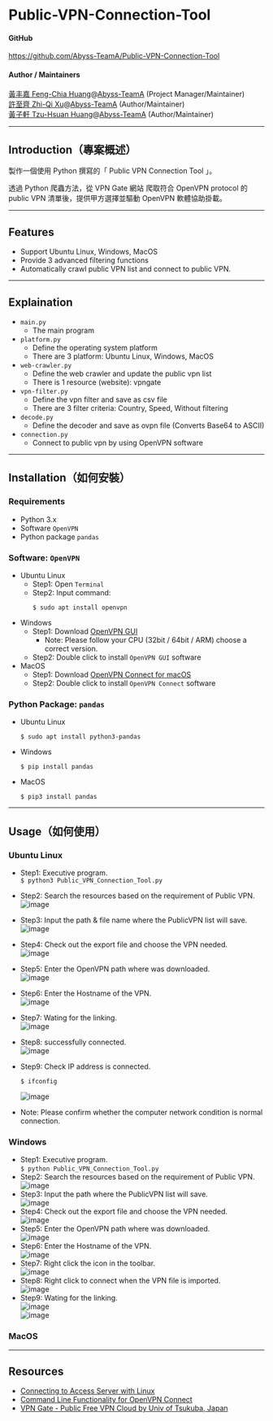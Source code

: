 # Public-VPN-Connection-Tool

#### GitHub

https://github.com/Abyss-TeamA/Public-VPN-Connection-Tool

#### Author / Maintainers

[黃丰嘉 Feng-Chia Huang](https://github.com/bessyhuang)@[Abyss-TeamA](https://github.com/Abyss-TeamA) (Project Manager/Maintainer)<br />
[許至齊 Zhi-Qi Xu](https://github.com/xkeBANg)@[Abyss-TeamA](https://github.com/Abyss-TeamA) (Author/Maintainer)<br />
[黃子軒 Tzu-Hsuan Huang](https://github.com/Nima-Huang)@[Abyss-TeamA](https://github.com/Abyss-TeamA) (Author/Maintainer)<br />

---
## Introduction（專案概述）
製作一個使用 Python 撰寫的「 Public VPN Connection Tool 」。

透過 Python 爬蟲方法，從 VPN Gate 網站 爬取符合 OpenVPN protocol 的 public VPN 清單後，提供甲方選擇並驅動 OpenVPN 軟體協助掛載。


---
## Features
* Support Ubuntu Linux, Windows, MacOS
* Provide 3 advanced filtering functions
* Automatically crawl public VPN list and connect to public VPN.

---
## Explaination
* `main.py`
    * The main program
* `platform.py`
    * Define the operating system platform
    * There are 3 platform: Ubuntu Linux, Windows, MacOS
* `web-crawler.py`
    * Define the web crawler and update the public vpn list
    * There is 1 resource (website): vpngate
* `vpn-filter.py`
    * Define the vpn filter and save as csv file
    * There are 3 filter criteria: Country, Speed, Without filtering
* `decode.py`
    * Define the decoder and save as ovpn file (Converts Base64 to ASCII)
* `connection.py`
    * Connect to public vpn by using OpenVPN software

---
## Installation（如何安裝）

### Requirements
* Python 3.x
* Software `OpenVPN` 
* Python package `pandas`

### Software: `OpenVPN`
* Ubuntu Linux
   * Step1: Open `Terminal`
   * Step2: Input command: 
      ```
      $ sudo apt install openvpn
      ```
* Windows
   * Step1: Download [OpenVPN GUI](https://openvpn.net/community-downloads/)
       * Note: Please follow your CPU (32bit / 64bit / ARM) choose a correct version.
   * Step2: Double click to install `OpenVPN GUI` software
* MacOS
   * Step1: Download [OpenVPN Connect for macOS](https://openvpn.net/downloads/openvpn-connect-v3-macos.dmg)
   * Step2: Double click to install `OpenVPN Connect` software

### Python Package: `pandas`
* Ubuntu Linux
   ```
   $ sudo apt install python3-pandas
   ```
* Windows
   ``` 
   $ pip install pandas
   ```
* MacOS
   ```
   $ pip3 install pandas
   ```

---
## Usage（如何使用）

### Ubuntu Linux
* Step1: Executive program.  
         ```
         $ python3 Public_VPN_Connection_Tool.py  
         ```  
* Step2: Search the resources based on the requirement of Public VPN.   
         ![image](https://user-images.githubusercontent.com/87530200/200848724-d047ee0e-cd5a-4151-9b34-b3ace512eaf4.png)          
* Step3: Input the path & file name where the PublicVPN list will save.  
         ![image](https://user-images.githubusercontent.com/87530200/200848978-0dd6f39a-f1a8-45c4-81ff-3a2a0e18723f.png)  
* Step4: Check out the export file and choose the VPN needed.  
         ![image](https://user-images.githubusercontent.com/87530200/200849465-46b83b27-bfc9-4a17-b0e0-38e38a91fd1f.png)  
* Step5: Enter the OpenVPN path where was downloaded.  
         ![image](https://user-images.githubusercontent.com/87530200/200849587-30fd5b7d-ee78-40a6-a6c6-1e5401a867e8.png)  
* Step6: Enter the Hostname of the VPN.  
         ![image](https://user-images.githubusercontent.com/87530200/200850731-56021a90-3654-40fb-b485-26c7c0921002.png)  
* Step7: Wating for the linking.  
         ![image](https://user-images.githubusercontent.com/87530200/200850880-4b943f7d-3a1d-49d1-bfc5-1250dd26d202.png)  
* Step8: successfully connected.  
         ![image](https://user-images.githubusercontent.com/87530200/200851181-adc84d87-9564-4c7e-9334-81f7cba43e0f.png) 
* Step9: Check IP address is connected.     
    ```
    $ ifconfig
    ```
    ![image](https://user-images.githubusercontent.com/87530200/200851348-222e34e5-616c-48a8-bdce-e8f128fe0f3e.png)
 
           

* Note: Please confirm whether the computer network condition is normal connection.

### Windows
* Step1: Executive program.  
         ```
         $ python Public_VPN_Connection_Tool.py  
         ```    
* Step2: Search the resources based on the requirement of Public VPN.   
          ![image](https://user-images.githubusercontent.com/87530200/200842407-3cacaba0-3ef7-4a9f-833e-35cdffd111a1.png)  
* Step3: Input the path where the PublicVPN list will save.   
         ![image](https://user-images.githubusercontent.com/87530200/200842683-4e489e6f-f172-4270-8e27-1e5f6f3a6e22.png)  
* Step4: Check out the export file and choose the VPN needed.   
         ![image](https://user-images.githubusercontent.com/87530200/200842983-6105d3b4-8811-4bbc-aeed-3326fdf22788.png)  
* Step5: Enter the OpenVPN path where was downloaded.   
         ![image](https://user-images.githubusercontent.com/87530200/200843302-a60a58c3-1527-43d0-bd09-f3a7583334cf.png)  
* Step6: Enter the Hostname of the VPN.   
         ![image](https://user-images.githubusercontent.com/87530200/200843673-3cb2dceb-1678-4511-ac32-61965a565cd9.png)  
* Step7: Right click the icon in the toolbar.   
         ![image](https://user-images.githubusercontent.com/87530200/200465979-ec64e26e-c71f-4838-9374-178afcc462a9.png)  
* Step8: Right click to connect when the VPN file is imported.   
         ![image](https://user-images.githubusercontent.com/87530200/200844937-2e23df06-601a-4f62-a5b2-d2a2143f1462.png)  
* Step9: Wating for the linking.   
         ![image](https://user-images.githubusercontent.com/87530200/200845039-a5efbd30-6f15-4978-b11c-f0d86f522e69.png)  
         ![image](https://user-images.githubusercontent.com/87530200/200845094-41327b99-8bcf-49e1-98b1-ca5688163c4d.png)  

### MacOS

---
## Resources
* [Connecting to Access Server with Linux](https://openvpn.net/vpn-server-resources/connecting-to-access-server-with-linux/)
* [Command Line Functionality for OpenVPN Connect](https://openvpn.net/vpn-server-resources/command-line-functionality-for-openvpn-connect/)
* [VPN Gate - Public Free VPN Cloud by Univ of Tsukuba, Japan](https://www.vpngate.net/en/)
